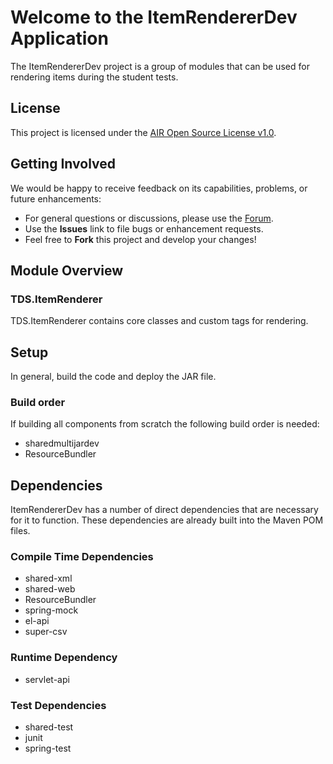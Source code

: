 # Welcome to the ItemRendererDev Application

The ItemRendererDev project is a group of modules that can be used for rendering items during the student tests.


## License ##
This project is licensed under the [AIR Open Source License v1.0](http://www.smarterapp.org/documents/American_Institutes_for_Research_Open_Source_Software_License.pdf).

## Getting Involved ##
We would be happy to receive feedback on its capabilities, problems, or future enhancements:

* For general questions or discussions, please use the [Forum](http://forum.opentestsystem.org/viewforum.php?f=9).
* Use the **Issues** link to file bugs or enhancement requests.
* Feel free to **Fork** this project and develop your changes!

## Module Overview

### TDS.ItemRenderer

   TDS.ItemRenderer contains core classes and custom tags for rendering.  


## Setup
In general, build the code and deploy the JAR file.


### Build order

If building all components from scratch the following build order is needed:

* sharedmultijardev
* ResourceBundler


## Dependencies
ItemRendererDev has a number of direct dependencies that are necessary for it to function.  These dependencies are already built into the Maven POM files.

### Compile Time Dependencies

* shared-xml
* shared-web
* ResourceBundler
* spring-mock
* el-api
* super-csv


### Runtime Dependency

* servlet-api

### Test Dependencies
* shared-test
* junit
* spring-test